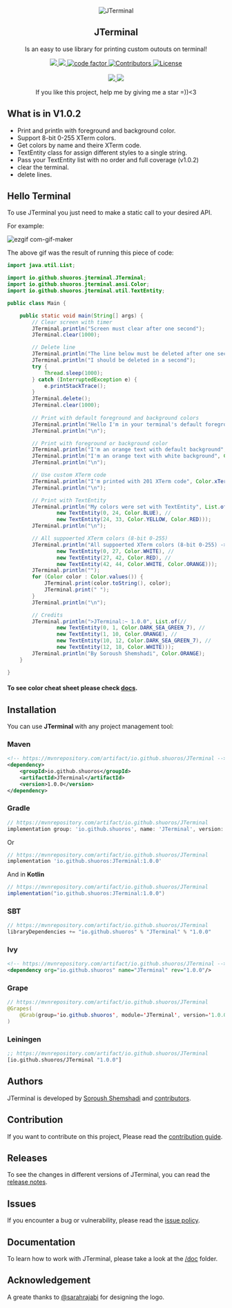 <p align="center">
 <img src="https://user-images.githubusercontent.com/45015114/139809463-417377ca-2eef-4cec-9689-bd841b0ce5db.png" align="center" alt="JTerminal" />
 <h2 align="center">JTerminal</h2>
 <p align="center">Is an easy to use library for printing custom outouts on terminal!</p>
</p>
  <p align="center">
    <a href="https://github.com/shuoros/JTerminal/actions">
      <img src="https://img.shields.io/github/workflow/status/shuoros/JTerminal/Test?label=Test&style=for-the-badge" />
    </a>
    <a href="https://mvnrepository.com/artifact/io.github.shuoros/JTerminal">
      <img src="https://img.shields.io/maven-central/v/io.github.shuoros/JTerminal?style=for-the-badge" />
    </a>
    <a href="https://www.codefactor.io/repository/github/shuoros/jterminal">
      <img alt="code factor" src="https://img.shields.io/codefactor/grade/github/shuoros/jterminal/main?style=for-the-badge" />
    </a>
    <a href="#">
      <img alt="Contributors" src="https://img.shields.io/github/contributors/shuoros/jterminal?style=for-the-badge&color=blueviolet" />
    </a>
    <a href="https://github.com/shuoros/JTerminal/blob/main/LICENSE">
      <img alt="License" src="https://img.shields.io/github/license/shuoros/jterminal?style=for-the-badge" />
    </a>
    <br />
    <br />
    <a href="https://github.com/shuoros/JTerminal/issues">
      <img src="https://img.shields.io/github/issues-raw/shuoros/jterminal?style=for-the-badge&color=red"/>
    </a>
    <a href="https://github.com/shuoros/JTerminal/issues">
      <img src="https://img.shields.io/github/issues-closed-raw/shuoros/jterminal?style=for-the-badge"/>
    </a>
  </p>
  <p align="center">
	If you like this project, help me by giving me a star =))<3
  </p>

## What is in V1.0.2
- Print and println with foreground and background color.
- Support 8-bit 0-255 XTerm colors.
- Get colors by name and theire XTerm code.
- TextEntity class for assign different styles to a single string.
- Pass your TextEntity list with no order and full coverage (v1.0.2)
- clear the terminal.
- delete lines.

## Hello Terminal
To use JTerminal you just need to make a static call to your desired API.

For example:

![ezgif com-gif-maker](https://user-images.githubusercontent.com/45015114/140813186-1326fb9b-decc-4182-bf3c-19a4b0e04c24.gif)

The above gif was the result of running this piece of code:

```java
import java.util.List;

import io.github.shuoros.jterminal.JTerminal;
import io.github.shuoros.jterminal.ansi.Color;
import io.github.shuoros.jterminal.util.TextEntity;

public class Main {

	public static void main(String[] args) {
		// Clear screen with timer
		JTerminal.println("Screen must clear after one second");
		JTerminal.clear(1000);

		// Delete line
		JTerminal.println("The line below must be deleted after one second");
		JTerminal.println("I should be deleted in a second");
		try {
			Thread.sleep(1000);
		} catch (InterruptedException e) {
			e.printStackTrace();
		}
		JTerminal.delete();
		JTerminal.clear(1000);
		
		// Print with default foreground and background colors
		JTerminal.println("Hello I'm in your terminal's default foreground and background color");
		JTerminal.println("\n");

		// Print with foreground or background color
		JTerminal.println("I'm an orange text with default background", Color.ORANGE);
		JTerminal.println("I'm an orange text with white background", Color.ORANGE, Color.WHITE);
		JTerminal.println("\n");

		// Use custom XTerm code
		JTerminal.println("I'm printed with 201 XTerm code", Color.xTerm(201));
		JTerminal.println("\n");

		// Print with TextEntity
		JTerminal.println("My colors were set with TextEntity", List.of(//
				new TextEntity(0, 24, Color.BLUE), //
				new TextEntity(24, 33, Color.YELLOW, Color.RED)));
		JTerminal.println("\n");

		// All suppoerted XTerm colors (8-bit 0-255)
		JTerminal.println("All suppoerted XTerm colors (8-bit 0-255) ->", List.of(//
				new TextEntity(0, 27, Color.WHITE), //
				new TextEntity(27, 42, Color.RED), //
				new TextEntity(42, 44, Color.WHITE, Color.ORANGE)));
		JTerminal.println("");
		for (Color color : Color.values()) {
			JTerminal.print(color.toString(), color);
			JTerminal.print(" ");
		}
		JTerminal.println("\n");

		// Credits
		JTerminal.println(">JTerminal:~ 1.0.0", List.of(//
				new TextEntity(0, 1, Color.DARK_SEA_GREEN_7), //
				new TextEntity(1, 10, Color.ORANGE), //
				new TextEntity(10, 12, Color.DARK_SEA_GREEN_7), //
				new TextEntity(12, 18, Color.WHITE)));
		JTerminal.println("By Soroush Shemshadi", Color.ORANGE);
	}

}
```

#### To see color cheat sheet please check [docs](https://github.com/shuoros/JTerminal/blob/main/doc).

## Installation
You can use **JTerminal** with any project management tool:

### Maven

```xml
<!-- https://mvnrepository.com/artifact/io.github.shuoros/JTerminal -->
<dependency>
    <groupId>io.github.shuoros</groupId>
    <artifactId>JTerminal</artifactId>
    <version>1.0.0</version>
</dependency>
```

### Gradle

```gradle
// https://mvnrepository.com/artifact/io.github.shuoros/JTerminal
implementation group: 'io.github.shuoros', name: 'JTerminal', version: '1.0.0'
```
Or

```gradle
// https://mvnrepository.com/artifact/io.github.shuoros/JTerminal
implementation 'io.github.shuoros:JTerminal:1.0.0'
```

And in **Kotlin**

```gradle
// https://mvnrepository.com/artifact/io.github.shuoros/JTerminal
implementation("io.github.shuoros:JTerminal:1.0.0")
```

### SBT

```sbt
// https://mvnrepository.com/artifact/io.github.shuoros/JTerminal
libraryDependencies += "io.github.shuoros" % "JTerminal" % "1.0.0"
```

### Ivy

```xml
<!-- https://mvnrepository.com/artifact/io.github.shuoros/JTerminal -->
<dependency org="io.github.shuoros" name="JTerminal" rev="1.0.0"/>
```

### Grape

```java
// https://mvnrepository.com/artifact/io.github.shuoros/JTerminal
@Grapes(
    @Grab(group='io.github.shuoros', module='JTerminal', version='1.0.0')
)
```

### Leiningen

```clj
;; https://mvnrepository.com/artifact/io.github.shuoros/JTerminal
[io.github.shuoros/JTerminal "1.0.0"]
```

## Authors
JTerminal is developed by [Soroush Shemshadi](https://github.com/shuoros) and [contributors](https://github.com/shuoros/JTerminal/blob/main/CONTRIBUTORS.md).

## Contribution
If you want to contribute on this project, Please read the [contribution guide](https://github.com/shuoros/JTerminal/blob/main/CONTRIBUTE.md).

## Releases
To see the changes in different versions of JTerminal, you can read the [release notes](https://github.com/shuoros/JTerminal/blob/main/RELEASENOTES.md).

## Issues
If you encounter a bug or vulnerability, please read the [issue policy](https://github.com/shuoros/JTerminal/blob/main/ISSUES.md).

## Documentation
To learn how to work with JTerminal, please take a look at the [/doc](https://github.com/shuoros/JTerminal/tree/main/doc) folder.

## Acknowledgement
A greate thanks to [@sarahrajabi](https://github.com/sarahrajabi) for designing the logo.
